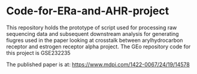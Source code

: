 # Code-for-ERa-and-AHR-project
This repository holds the prototype of script used for processing raw sequencing data and subsequent downstream analysis for generating fiugres used in the paper looking at crosstalk between arylhydrocarbon receptor and estrogen receptor alpha project.
The GEo repository code for this project is GSE232235

The published paper is at: https://www.mdpi.com/1422-0067/24/19/14578
